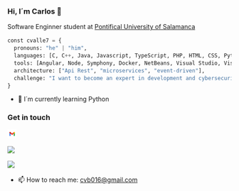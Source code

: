 ### Hi, I´m Carlos 👋

Software Enginner student at [Pontifical University of Salamanca](https://www.upsa.es/ "Pontifical University of Salamanca")

```python
const cvalle7 = {
  pronouns: "he" | "him",
  languages: [C, C++, Java, Javascript, TypeScript, PHP, HTML, CSS, Python, SQL, NoSQL],
  tools: [Angular, Node, Symphony, Docker, NetBeans, Visual Studio, Visual Studio Code],
  architecture: ["Api Rest", "microservices", "event-driven"],
  challenge: "I want to become an expert in development and cybersecurity"
}
```


- 🌱 I´m currently learning Python

### Get in touch


<a href=""><img src="https://github.com/timche/gmail-desktop/blob/main/media/icon.svg" width="21px"/></a>

<a href=""><img src="https://raw.githubusercontent.com/yushi1007/yushi1007/main/images/instagram.svg" width="21px"/></a>

<a href="https://twitter.com/karlos_valle16"><img src="https://raw.githubusercontent.com/yushi1007/yushi1007/main/images/linkedin.svg" width="21px"/></a>


- 📫 How to reach me: cvb016@gmail.com
